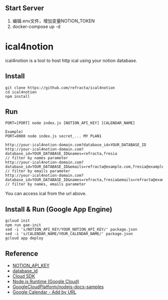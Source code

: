 ## Start Server
1. 编辑.env文件，增加变量NOTION_TOKEN
2. docker-compose up -d

ical4notion
======================
ical4notion is a tool to host http ical using your notion database.

## Install

```
git clone https://github.com/refracta/ical4notion
cd ical4notion
npm install
```

## Run

```
PORT=[PORT] node index.js [NOTION_API_KEY] [CALENDAR_NAME]

Example) 
PORT=8080 node index.js secret_... MY PLAN1
```

```
http://your-ical4notion-domain.com?database_id=YOUR_DATABASE_ID
http://your-ical4notion-domain.com?database_id=YOUR_DATABASE_ID&names=refracta,fresia
// filter by names parameter
http://your-ical4notion-domain.com?database_id=YOUR_DATABASE_ID&emails=refracta@example.com,fresia@example.com
// filter by emails parameter
http://your-ical4notion-domain.com?database_id=YOUR_DATABASE_ID&names=refracta,fresia&emails=refracta@example.com,fresia@example.com
// filter by names, emails parameter
```

You can access ical from the url above.

## Install & Run (Google App Engine)
```
gcloud init
npm run gae-init
sed -i 's/NOTION_API_KEY/YOUR_NOTION_API_KEY/' package.json
sed -i 's/CALENDAR_NAME/YOUR_CALENDAR_NAME/' package.json
gcloud app deploy
```

## Reference

- [NOTION_API_KEY](https://www.notion.so/my-integrations)
- [database_id](https://developers.notion.com/docs/getting-started#step-2-share-a-database-with-your-integration)
- [Cloud SDK](https://cloud.google.com/sdk/docs/install)
- [Node.js Runtime (Google Cloud)](https://cloud.google.com/appengine/docs/standard/nodejs/runtime)
- [GoogleCloudPlatform/nodejs-docs-samples](https://github.com/GoogleCloudPlatform/nodejs-docs-samples/tree/main/appengine/hello-world/standard)
- [Google Calendar - Add by URL](https://calendar.google.com/calendar/u/0/r/settings/addbyurl)
